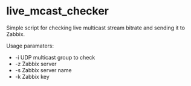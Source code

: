 # live_mcast_checker
Simple script for checking live multicast stream bitrate and sending it to Zabbix.

Usage paramaters:
* -i UDP multicast group to check 
* -z Zabbix server
* -s Zabbix server name
* -k Zabbix key
